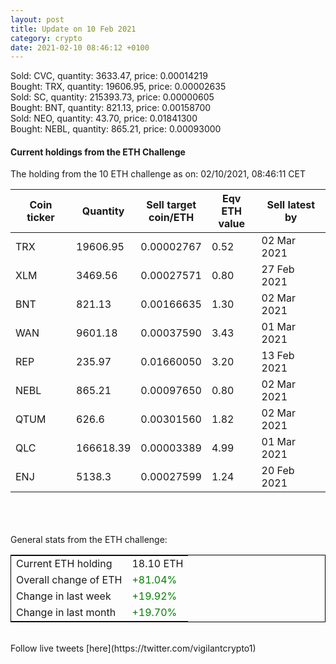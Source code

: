 ```yaml
---
layout: post
title: Update on 10 Feb 2021
category: crypto
date: 2021-02-10 08:46:12 +0100
---
```

<!-- Global site tag (gtag.js) - Google Analytics -->
<script async src="https://www.googletagmanager.com/gtag/js?id=UA-103831149-5"></script>
<script>
  window.dataLayer = window.dataLayer || [];
  function gtag(){dataLayer.push(arguments);}
  gtag('js', new Date());

  gtag('config', 'UA-103831149-5');
</script>
Sold: CVC, quantity:      3633.47, price:   0.00014219<br>Bought: TRX, quantity:     19606.95, price:   0.00002635<br>Sold: SC, quantity:    215393.73, price:   0.00000605<br>Bought: BNT, quantity:       821.13, price:   0.00158700<br>Sold: NEO, quantity:        43.70, price:   0.01841300<br>Bought: NEBL, quantity:       865.21, price:   0.00093000<br>

#### Current holdings from the ETH Challenge

The holding from the 10 ETH challenge as on: 02/10/2021, 08:46:11 CET

|Coin ticker|Quantity|Sell target<br>coin/ETH|Eqv ETH<br>value|Sell latest by|
|-----------|--------|-----------|-----------|--------------|
TRX|19606.95|  0.00002767|0.52|02 Mar 2021|
XLM|3469.56|  0.00027571|0.80|27 Feb 2021|
BNT|821.13|  0.00166635|1.30|02 Mar 2021|
WAN|9601.18|  0.00037590|3.43|01 Mar 2021|
REP|235.97|  0.01660050|3.20|13 Feb 2021|
NEBL|865.21|  0.00097650|0.80|02 Mar 2021|
QTUM|626.6|  0.00301560|1.82|02 Mar 2021|
QLC|166618.39|  0.00003389|4.99|01 Mar 2021|
ENJ|5138.3|  0.00027599|1.24|20 Feb 2021|

<br>
<br>
<br>
General stats from the ETH challenge:

<table style="border:1px solid black;margin-left:auto;margin-right:auto;">
	<tbody>
	<tr>
		<td>Current ETH holding</td>
		<td>     18.10 ETH</td>
	</tr>
	<tr>
		<td>Overall change of ETH</td>
		<td><font color="green">+81.04%</font></td>
	</tr>
	<tr>
		<td>Change in last week</td>
		<td><font color="green">+19.92%</font></td>
	</tr>
	<tr>
		<td>Change in last month</td>
		<td><font color="green">+19.70%</font></td>
	</tr>
	</tbody>
</table>

<br>
Follow live tweets [here](https://twitter.com/vigilantcrypto1)
<br>
<br>